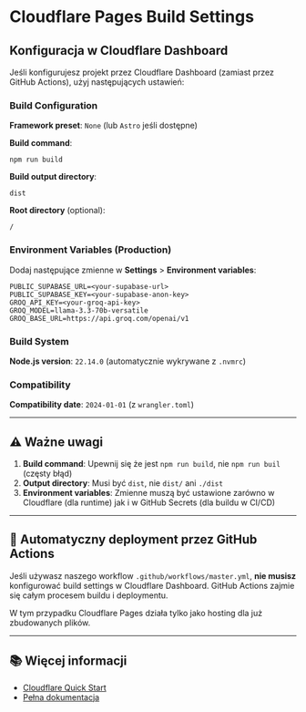 # Cloudflare Pages Build Settings

## Konfiguracja w Cloudflare Dashboard

Jeśli konfigurujesz projekt przez Cloudflare Dashboard (zamiast przez GitHub Actions), użyj następujących ustawień:

### Build Configuration

**Framework preset**: `None` (lub `Astro` jeśli dostępne)

**Build command**:
```
npm run build
```

**Build output directory**:
```
dist
```

**Root directory** (optional):
```
/
```

### Environment Variables (Production)

Dodaj następujące zmienne w **Settings** > **Environment variables**:

```
PUBLIC_SUPABASE_URL=<your-supabase-url>
PUBLIC_SUPABASE_KEY=<your-supabase-anon-key>
GROQ_API_KEY=<your-groq-api-key>
GROQ_MODEL=llama-3.3-70b-versatile
GROQ_BASE_URL=https://api.groq.com/openai/v1
```

### Build System

**Node.js version**: `22.14.0` (automatycznie wykrywane z `.nvmrc`)

### Compatibility

**Compatibility date**: `2024-01-01` (z `wrangler.toml`)

---

## ⚠️ Ważne uwagi

1. **Build command**: Upewnij się że jest `npm run build`, nie `npm run buil` (częsty błąd)
2. **Output directory**: Musi być `dist`, nie `dist/` ani `./dist`
3. **Environment variables**: Zmienne muszą być ustawione zarówno w Cloudflare (dla runtime) jak i w GitHub Secrets (dla buildu w CI/CD)

---

## 🔄 Automatyczny deployment przez GitHub Actions

Jeśli używasz naszego workflow `.github/workflows/master.yml`, **nie musisz** konfigurować build settings w Cloudflare Dashboard. GitHub Actions zajmie się całym procesem buildu i deploymentu.

W tym przypadku Cloudflare Pages działa tylko jako hosting dla już zbudowanych plików.

---

## 📚 Więcej informacji

- [Cloudflare Quick Start](./CLOUDFLARE_QUICK_START.md)
- [Pełna dokumentacja](./CLOUDFLARE_DEPLOYMENT.md)


